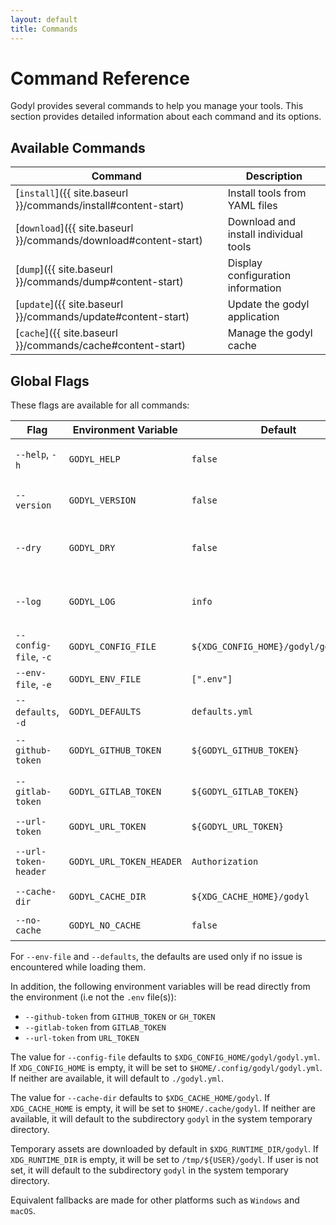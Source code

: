 ```yaml
---
layout: default
title: Commands
---
```


# Command Reference

Godyl provides several commands to help you manage your tools. This section provides detailed information about each command and its options.

## Available Commands

| Command                                                          | Description                           |
| ---------------------------------------------------------------- | ------------------------------------- |
| [`install`]({{ site.baseurl }}/commands/install#content-start)   | Install tools from YAML files         |
| [`download`]({{ site.baseurl }}/commands/download#content-start) | Download and install individual tools |
| [`dump`]({{ site.baseurl }}/commands/dump#content-start)         | Display configuration information     |
| [`update`]({{ site.baseurl }}/commands/update#content-start)     | Update the godyl application          |
| [`cache`]({{ site.baseurl }}/commands/cache#content-start)       | Manage the godyl cache                |

## Global Flags

These flags are available for all commands:

| Flag                  | Environment Variable     | Default                              | Description                                  |
| --------------------- | ------------------------ | ------------------------------------ | -------------------------------------------- |
| `--help`, `-h`        | `GODYL_HELP`             | `false`                              | Show help message and exit                   |
| `--version`           | `GODYL_VERSION`          | `false`                              | Show version information and exit            |
| `--dry`               | `GODYL_DRY`              | `false`                              | Run without making any changes (dry run)     |
| `--log`               | `GODYL_LOG`              | `info`                               | Log level (debug, info, warn, error, silent) |
| `--config-file`, `-c` | `GODYL_CONFIG_FILE`      | `${XDG_CONFIG_HOME}/godyl/godyl.yml` | Path to `godyl.yml` file                     |
| `--env-file`, `-e`    | `GODYL_ENV_FILE`         | `[".env"]`                           | Path to `.env` file(s)                       |
| `--defaults`, `-d`    | `GODYL_DEFAULTS`         | `defaults.yml`                       | Path to defaults file                        |
| `--github-token`      | `GODYL_GITHUB_TOKEN`     | `${GODYL_GITHUB_TOKEN}`              | GitHub token for authentication              |
| `--gitlab-token`      | `GODYL_GITLAB_TOKEN`     | `${GODYL_GITLAB_TOKEN}`              | GitLab token for authentication              |
| `--url-token`         | `GODYL_URL_TOKEN`        | `${GODYL_URL_TOKEN}`                 | URL token for authentication                 |
| `--url-token-header`  | `GODYL_URL_TOKEN_HEADER` | `Authorization`                      | URL header for authentication                |
| `--cache-dir`         | `GODYL_CACHE_DIR`        | `${XDG_CACHE_HOME}/godyl`            | Path to cache directory                      |
| `--no-cache`          | `GODYL_NO_CACHE`         | `false`                              | Disable cache usage                          |

For `--env-file` and `--defaults`, the defaults are used only if no issue is encountered while loading them.

In addition, the following environment variables will be read directly from the environment (i.e not the `.env` file(s)):

- `--github-token` from `GITHUB_TOKEN` or `GH_TOKEN`
- `--gitlab-token` from `GITLAB_TOKEN`
- `--url-token` from `URL_TOKEN`

The value for `--config-file` defaults to `$XDG_CONFIG_HOME/godyl/godyl.yml`. If `XDG_CONFIG_HOME` is empty, it will be set to `$HOME/.config/godyl/godyl.yml`.
If neither are available, it will default to `./godyl.yml`.

The value for `--cache-dir` defaults to `$XDG_CACHE_HOME/godyl`. If `XDG_CACHE_HOME` is empty, it will be set to `$HOME/.cache/godyl`.
If neither are available, it will default to the subdirectory `godyl` in the system temporary directory.

Temporary assets are downloaded by default in `$XDG_RUNTIME_DIR/godyl`. If `XDG_RUNTIME_DIR` is empty, it will be set to `/tmp/${USER}/godyl`.
If user is not set, it will default to the subdirectory `godyl` in the system temporary directory.

Equivalent fallbacks are made for other platforms such as `Windows` and `macOS`.
